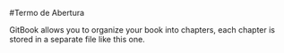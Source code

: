 #<span>Termo de Abertura</span>

GitBook allows you to organize your book into chapters, each chapter is stored in a separate file like this one.

